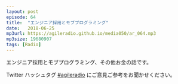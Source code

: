 ```yaml
---
layout: post
episode: 64
title:  "エンジニア採用とモブプログラミング"
date:   2018-06-25
mp3url: https://agileradio.github.io/media050/ar_064.mp3
mp3size: 19680907
tags: [Radio]
---
```


エンジニア採用とモブプログラミング、その他お金の話です。

Twitter ハッシュタグ [#agileradio](https://twitter.com/intent/tweet?hashtags=agileradio) にご意見ご参考をお聞かせください。

